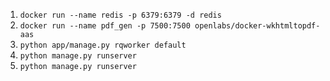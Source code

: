 
1. `docker run --name redis -p 6379:6379 -d redis`
2. `docker run --name pdf_gen -p 7500:7500 openlabs/docker-wkhtmltopdf-aas`
3. `python app/manage.py rqworker default`
4. `python manage.py runserver`
5. `python manage.py runserver`